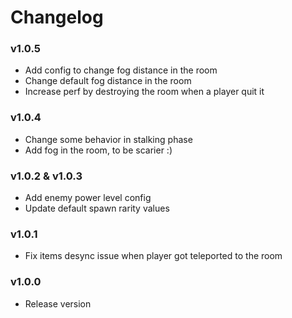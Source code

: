 # Changelog

### v1.0.5

- Add config to change fog distance in the room
- Change default fog distance in the room
- Increase perf by destroying the room when a player quit it

### v1.0.4

- Change some behavior in stalking phase
- Add fog in the room, to be scarier :)

### v1.0.2 & v1.0.3

- Add enemy power level config
- Update default spawn rarity values

### v1.0.1

- Fix items desync issue when player got teleported to the room

### v1.0.0

- Release version

